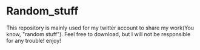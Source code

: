 # Random_stuff
This repository is mainly used for my twitter account to share my work(You know, "random stuff"). Feel free to download, but I will not be responsible for any trouble! enjoy!
